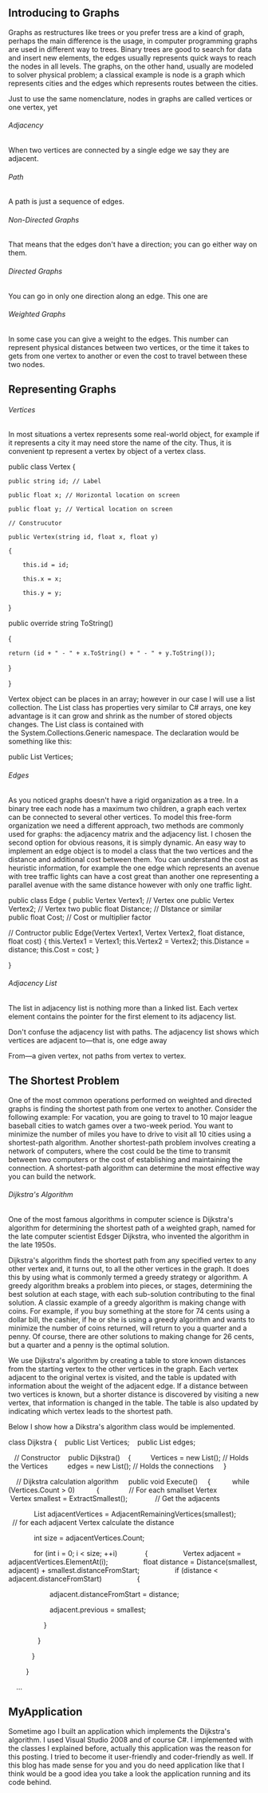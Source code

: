 ## Introducing to Graphs

Graphs as restructures like trees or you prefer tress are a kind of graph, perhaps the main difference is the usage, in computer programming graphs are used in different way to trees. Binary trees are good to search for data and insert new elements, the edges usually represents quick ways to reach the nodes in all levels. The graphs, on the other hand, usually are modeled to solver physical problem; a classical example is node is a graph which represents cities and the edges which represents routes between the cities.

Just to use the same nomenclature, nodes in graphs are called vertices or one vertex, yet

###### Adjacency
When two vertices are connected by a single edge we say they are adjacent.

###### Path
A path is just a sequence of edges.

###### Non-Directed Graphs
That means that the edges don't have a direction; you can go either way on them.

###### Directed Graphs
You can go in only one direction along an edge. This one are

###### Weighted Graphs
In some case you can give a weight to the edges. This number can represent physical distances between two vertices, or the time it takes to gets from one vertex to another or even the cost to travel between these two nodes.

## Representing Graphs

###### Vertices
In most situations a vertex represents some real-world object, for example if it represents a city it may need store the name of the city. Thus, it is convenient tp represent a vertex by object of a vertex class.

public class Vertex {

    public string id; // Label
    
    public float x; // Horizontal location on screen

    public float y; // Vertical location on screen

    // Construcutor

    public Vertex(string id, float x, float y)

    {

        this.id = id;
    
        this.x = x;
    
        this.y = y;
    
  }

  public override string ToString()
  
  {
  
    return (id + " - " + x.ToString() + " - " + y.ToString());
    
  }
  
}

Vertex object can be places in an array; however in our case I will use a list collection. The List<T> class has properties very similar to C# arrays, one key advantage is it can grow and shrink as the number of stored objects changes. The List<T> class is contained with the System.Collections.Generic namespace. The declaration would be something like this:

public List<Vertex> Vertices;

###### Edges

As you noticed graphs doesn't have a rigid organization as a tree. In a binary tree each node has a maximum two children, a graph each vertex can be connected to several other vertices. To model this free-form organization we need a different approach, two methods are commonly used for graphs: the adjacency matrix and the adjacency list. I chosen the second option for obvious reasons, it is simply dynamic. An easy way to implement an edge object is to model a class that the two vertices and the distance and additional cost between them. You can understand the cost as heuristic information, for example the one edge which represents an avenue with tree traffic lights can have a cost great than another one representing a parallel avenue with the same distance however with only one traffic light.

public class Edge
{
  public Vertex Vertex1; // Vertex one
  public Vertex Vertex2; // Vertex two
  public float Distance; // DIstance or similar
  public float Cost; // Cost or multiplier factor
  
  // Contructor
  public Edge(Vertex Vertex1, Vertex Vertex2, float distance, float cost)
  {
    this.Vertex1 = Vertex1;
    this.Vertex2 = Vertex2;
    this.Distance = distance;
    this.Cost = cost;
  } 

}

###### Adjacency List

The list in adjacency list is nothing more than a linked list. Each vertex element contains the pointer for the first element to its adjacency list.

Don't confuse the adjacency list with paths. The adjacency list shows which vertices are adjacent to—that is, one edge away

From—a given vertex, not paths from vertex to vertex.

## The Shortest Problem
One of the most common operations performed on weighted and directed graphs is finding the shortest path from one vertex to another. Consider the following example: For vacation, you are going to travel to 10 major league baseball cities to watch games over a two-week period. You want to minimize the number of miles you have to drive to visit all 10 cities using a shortest-path algorithm. Another shortest-path problem involves creating a network of computers, where the cost could be the time to transmit between two computers or the cost of establishing and maintaining the connection. A shortest-path algorithm can determine the most effective way you can build the network.

###### Dijkstra's Algorithm
One of the most famous algorithms in computer science is Dijkstra's algorithm for determining the shortest path of a weighted graph, named for the late computer scientist Edsger Dijkstra, who invented the algorithm in the late 1950s.

Dijkstra's algorithm finds the shortest path from any specified vertex to any other vertex and, it turns out, to all the other vertices in the graph. It does this by using what is commonly termed a greedy strategy or algorithm. A greedy algorithm breaks a problem into pieces, or stages, determining the best solution at each stage, with each sub-solution contributing to the final solution. A classic example of a greedy algorithm is making change with coins. For example, if you buy something at the store for 74 cents using a dollar bill, the cashier, if he or she is using a greedy algorithm and wants to minimize the number of coins returned, will return to you a quarter and a penny. Of course, there are other solutions to making change for 26 cents, but a quarter and a penny is the optimal solution.

We use Dijkstra's algorithm by creating a table to store known distances from the starting vertex to the other vertices in the graph. Each vertex adjacent to the original vertex is visited, and the table is updated with information about the weight of the adjacent edge. If a distance between two vertices is known, but a shorter distance is discovered by visiting a new vertex, that information is changed in the table. The table is also updated by indicating which vertex leads to the shortest path.

Below I show how a Dikstra's algorithm class would be implemented.

class Dijkstra
{
   public List<Vertex> Vertices;
   public List<Edge> edges;

   // Constructor
   public Dijkstra()
   {
         Vertices = new List<Vertex>(); // Holds the Vertices
         edges = new List<Edge>(); // Holds the connections
    }

    // Dijkstra calculation algorithm
    public void Execute()
    {
          while (Vertices.Count > 0)
          {
              // For each smallset Vertex
              Vertex smallest = ExtractSmallest();
             // Get the adjacents

             List<Vertex> adjacentVertices = AdjacentRemainingVertices(smallest);
             // for each adjacent Vertex calculate the distance

             int size = adjacentVertices.Count;

             for (int i = 0; i < size; ++i)
             {
                 Vertex adjacent = adjacentVertices.ElementAt(i);
                 float distance = Distance(smallest, adjacent) + smallest.distanceFromStart;
                 if (distance < adjacent.distanceFromStart)
                 {

                     adjacent.distanceFromStart = distance;

                     adjacent.previous = smallest;

                  }

               }

            }

         }

    …

## MyApplication
Sometime ago I built an application which implements the Dijkstra's algorithm. I used Visual Studio 2008 and of course C#. I implemented with the classes I explained before, actually this application was the reason for this posting. I tried to become it user-friendly and coder-friendly as well. If this blog has made sense for you and you do need application like that I think would be a good idea you take a look the application running and its code behind.


